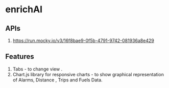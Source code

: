 # enrichAI

## APIs

1. https://run.mocky.io/v3/16f8bae9-0f5b-4791-9742-081936a8e429

## Features

1. Tabs - to change view .
2. Chart.js library for responsive charts - to show graphical representation of Alarms, Distance , Trips and Fuels Data.
